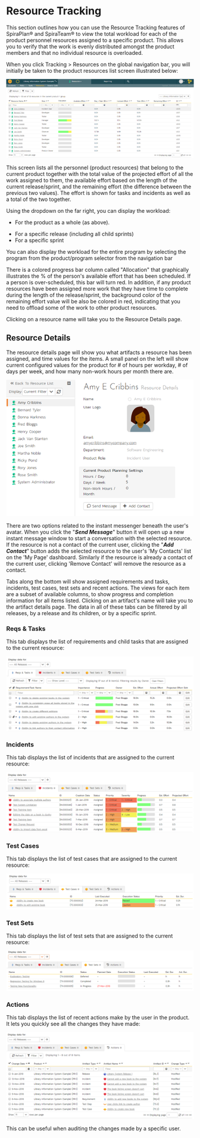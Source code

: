 # Resource Tracking

This section outlines how you can use the Resource Tracking features of SpiraPlan® and SpiraTeam® to view the total workload for each of the product personnel resources assigned to a specific product. This allows you to verify that the work is evenly distributed amongst the product members and that no individual resource is overloaded.

When you click Tracking \> Resources on the global navigation bar, you will initially be taken to the product resources list screen illustrated below:

![](img/Resource_Tracking_312.png)

This screen lists all the personnel (product resources) that belong to the current product together with the total value of the projected effort of all the work assigned to them, the available effort based on the length of the current release/sprint, and the remaining effort (the difference between the previous two values). The effort is shown for tasks and incidents as well as a total of the two together.

Using the dropdown on the far right, you can display the workload:

-   For the product as a whole (as above).

<!-- -->

-   For a specific release (including all child sprints)
-   For a specific sprint

You can also display the workload for the entire program by selecting the program from the product/program selector from the navigation bar

There is a colored progress bar column called "Allocation" that graphically illustrates the % of the person's available effort that has been scheduled. If a person is over-scheduled, this bar will turn red. In addition, if any product resources have been assigned more work that they have time to complete during the length of the release/sprint, the background color of the remaining effort value will be also be colored in red, indicating that you need to offload some of the work to other product resources.

Clicking on a resource name will take you to the Resource Details page.


## Resource Details

The resource details page will show you what artifacts a resource has been assigned, and time values for the items. A small panel on the left will show current configured values for the product for \# of hours per workday, \# of days per week, and how many non-work hours per month there are.

![](img/Resource_Tracking_313.png)

There are two options related to the instant messenger beneath the user's avatar. When you click the "***Send Message***" button it will open up a new instant message window to start a conversation with the selected resource. If the resource is not a contact of the current user, clicking the "***Add Contact***" button adds the selected resource to the user's
'My Contacts' list on the 'My Page' dashboard. Similarly if the resource is already a contact of the current user, clicking 'Remove Contact' will remove the resource as a contact.

Tabs along the bottom will show assigned requirements and tasks, incidents, test cases, test sets and recent actions. The views for each item are a subset of available columns, to show progress and completion information for all items listed. Clicking on an artifact's name will take you to the artifact details page. The data in all of these tabs can be filtered by all releases, by a release and its children, or by a specific sprint.


### Reqs & Tasks

This tab displays the list of requirements and child tasks that are assigned to the current resource:

![](img/Resource_Tracking_314.png)


### Incidents

This tab displays the list of incidents that are assigned to the current resource:

![](img/Resource_Tracking_315.png)


### Test Cases

This tab displays the list of test cases that are assigned to the current resource:

![](img/Resource_Tracking_316.png)


### Test Sets

This tab displays the list of test sets that are assigned to the current resource:

![](img/Resource_Tracking_317.png)


### Actions

This tab displays the list of recent actions make by the user in the product. It lets you quickly see all the changes they have made:

![](img/Resource_Tracking_318.png)

This can be useful when auditing the changes made by a specific user.